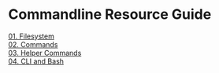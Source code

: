 # Commandline Resource Guide

[01. Filesystem](https://github.com/osita-igwe/commandLine-resource-guide/blob/main/01.%20Filesystem.md)<br/>
[02. Commands](https://github.com/osita-igwe/commandLine-resource-guide/blob/main/02.%20Commands.md)<br/>
[03. Helper Commands](https://github.com/osita-igwe/commandLine-resource-guide/blob/main/03.%20Helper%20Commands.md)<br/>
[04. CLI and Bash](https://github.com/osita-igwe/commandLine-resource-guide/blob/main/04.%20CLI%20and%20Bash.md)<br/>
